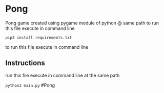 # Pong
Pong game created using pygame module of python @ same path
to run this file execute in command line 

```pip3 install requirements.txt```

to run this file execute in command line  
## Instructions
run this file execute in command line at the same path 

```python3 main.py```
#Pong
